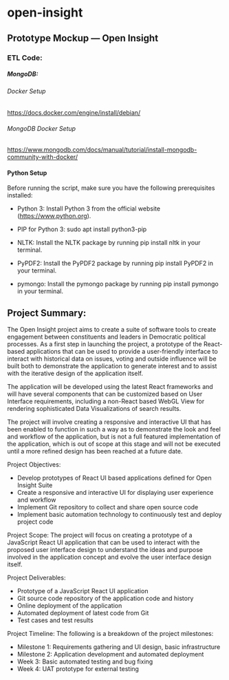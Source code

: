 # open-insight

## Prototype Mockup — Open Insight

### ETL Code:

##### MongoDB: 

###### Docker Setup

https://docs.docker.com/engine/install/debian/

###### MongoDB Docker Setup

https://www.mongodb.com/docs/manual/tutorial/install-mongodb-community-with-docker/

#### Python Setup

Before running the script, make sure you have the following prerequisites installed:

* Python 3: Install Python 3 from the official website (https://www.python.org).

* PIP for Python 3: sudo apt install python3-pip

* NLTK: Install the NLTK package by running pip install nltk in your terminal.

* PyPDF2: Install the PyPDF2 package by running pip install PyPDF2 in your terminal.

* pymongo: Install the pymongo package by running pip install pymongo in your terminal.




## Project Summary:

The Open Insight project aims to create a suite of software tools to create engagement between constituents and leaders in Democratic political processes. As a first step in launching the project, a prototype of the React-based applications that can be used to provide a user-friendly interface to interact with historical data on issues, voting and outside influence will be built both to demonstrate the application to generate interest and to assist with the iterative design of the application itself.

The application will be developed using the latest React frameworks and will have several components that can be customized based on User Interface requirements, including a non-React based WebGL View for rendering sophisticated Data Visualizations of search results. 

The project will involve creating a responsive and interactive UI that has been enabled to function in such a way as to demonstrate the look and feel and workflow of the application, but is not a full featured implementation of the application, which is out of scope at this stage and will not be executed until a more refined design has been reached at a future date.

Project Objectives:

- Develop prototypes of React UI based applications defined for Open Insight Suite
- Create a responsive and interactive UI for displaying user experience and workflow
- Implement Git repository to collect and share open source code
- Implement basic automation technology to continuously test and deploy project code

Project Scope:
The project will focus on creating a prototype of a JavaScript React UI application that can be used to interact with the proposed user interface design to understand the ideas and purpose involved in the application concept and evolve the user interface design itself.

Project Deliverables:

- Prototype of a JavaScript React UI application
- Git source code repository of the application code and history
- Online deployment of the application
- Automated deployment of latest code from Git
- Test cases and test results

Project Timeline:
The following is a breakdown of the project milestones:

- Milestone 1: Requirements gathering and UI design, basic infrastructure
- Milestone 2: Application development and automated deployment
- Week 3: Basic automated testing and bug fixing
- Week 4: UAT prototype for external testing
